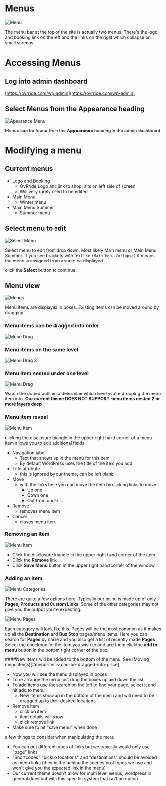 <!-- TITLE: Modify Menu -->
<!-- SUBTITLE: Description of menus and how to change them for OvRride.com -->

# Menus
![Menu](/uploads/menu.png "Menu")

The menu bar at the top of the site is actually two menus. There's the logo and booking link on the left and the links on the right which collapse on small screens.

# Accessing Menus
## Log into admin dashboard
[https://ovrride.com/wp-admin](https://ovrride.com/wp-admin)

## Select **Menus** from the **Appearance** heading
![Apearance Menu](/uploads/apearance-menu.png "Apearance Menu")

Menus can be found from the **Appearance** heading in the admin dashboard



# Modifying a menu
## Current menus
* Logo and Booking
	*  OvRride Logo and link to shop, sits on left side of screen
	*  Will very rarely need to be edited
*  Main Menu
	*  Winter menu
*  Main Menu Summer
	*  Summer menu

## Select menu to edit
![Select Menu](/uploads/select-menu.png "Select Menu")

Select menu to edit from drop down. Most likely Main menu or Main Menu Summer. If you see brackets with text like ```(Main Menu Collapse)``` it means the menu is assigned to an area to be displayed.

click the **Select** button to continue.


## Menu view
![Menus](/uploads/menus.png "Menus")

Menu items are displayed in boxes. Existing items can be moved around by dragging.

### Menu items can be dragged into order
![Menu Drag](/uploads/menu-drag.png "Menu Drag")

### Menu items on the same level
![Menu Drag 3](/uploads/menu-drag-3.png "Menu Drag 3")

### Menu item nested under one level
![Menu Drag](/uploads/menu-drag.png "Menu Drag")

Watch the dotted outline to determine which level you're dropping the menu item into.
**Our current theme DOES NOT SUPPORT menu items nested 2 or more layers deep**

### Menu item reveal
![Menu Item](/uploads/menu-item.png "Menu Item")

clicking the disclosure triangle in the upper right hand corner of a menu item allows you to edit additional fields.
* Navigation label
	* Text that shows up in the menu for this item
	* By default WordPress uses the title of the item you add
* Title attribute
	* this is ignored by our theme, can be left blank
* Move
	* with the links here you can move the item by clicking links to move:
		* Up one  
		* Down one  
		* Out from under .....
* Remove
	*  removes menu item
* Cancel
	* closes menu item

### Removing an item
![Menu Item](/uploads/menu-item.png "Menu Item")

* Click the disclosure triangle in the upper right hand corner of the item
* Click the **Remove** link
* Click **Save Menu** button in the upper right hand corner of the window

### Adding an item
![Menu Categories](/uploads/menu-categories.png "Menu Categories")

There are quite a few options here. Typically our menu is made up of only **Pages, Products and Custom Links**. Some of the other categories may not give you the output you're expecting.

![Menu Pages](/uploads/menu-pages.png "Menu Pages")

Each category will look like this. Pages will be the most common as it makes up all the **Destination** and **Bus Stop** pages/menu items.
Here you can search for **Pages** by name and you also get a list of recently made **Pages**
Select the checkbox for the item you wish to add and them clickthe **add to menu** button in the bottom right corner of the box.

####New items will be added to the bottom of the menu.
	See (Moving menu items)[#menu-items-can-be-dragged-into-place]
- Now you will see the menu displayed in boxes
- To re arrange the menu just drag the boxes up and down the list
- To add items use the search on the left to find your page, select it and hit add to menu
  - New items show up in the bottom of the menu and will need to be dragged up to their desired location.
- Remove item
  - click on item
  - item details will show
  - click remove link
- Make sure to hit "save menu" when done
  
a few things to consider when manipulating the menu
  - You can put different types of links but we typically would only use "page" links
  - "Shortcodes" "pickup locations" and "destinations" should be avoided as menu links (they're the behind the scenes post types we use and won't give you the expected link in the menu)
  - Our current theme doesn't allow for multi level menus, wordpress in general does but with this specific system that isn't an option.